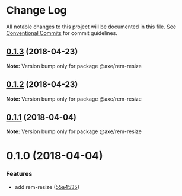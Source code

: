 # Change Log

All notable changes to this project will be documented in this file.
See [Conventional Commits](https://conventionalcommits.org) for commit guidelines.

<a name="0.1.3"></a>
## [0.1.3](https://github.com/ansenhuang/axe/compare/@axe/rem-resize@0.1.1...@axe/rem-resize@0.1.3) (2018-04-23)




**Note:** Version bump only for package @axe/rem-resize

<a name="0.1.2"></a>
## [0.1.2](https://github.com/ansenhuang/axe/compare/@axe/rem-resize@0.1.1...@axe/rem-resize@0.1.2) (2018-04-23)




**Note:** Version bump only for package @axe/rem-resize

<a name="0.1.1"></a>
## [0.1.1](https://github.com/ansenhuang/axe/compare/@axe/rem-resize@0.1.0...@axe/rem-resize@0.1.1) (2018-04-04)




**Note:** Version bump only for package @axe/rem-resize

<a name="0.1.0"></a>
# 0.1.0 (2018-04-04)


### Features

* add rem-resize ([55a4535](https://github.com/ansenhuang/axe/commit/55a4535))

